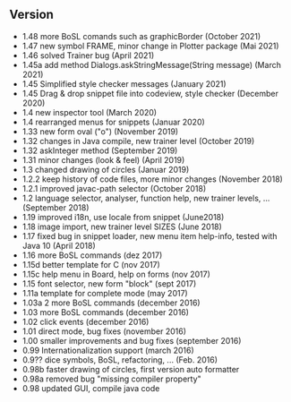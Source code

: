 ## Version 

- 1.48 more BoSL comands such as graphicBorder  (October 2021)
- 1.47 new symbol FRAME, minor change in Plotter package  (Mai 2021)
- 1.46 solved Trainer bug  (April 2021)
- 1.45a add method Dialogs.askStringMessage(String message)  (March 2021)
- 1.45 Simplified style checker messages (January 2021)
- 1.45 Drag & drop snippet file into codeview, style checker (December 2020)
- 1.4 new inspector tool (March 2020)
- 1.4 rearranged menus for snippets (Januar 2020)
- 1.33 new form oval ("o") (November 2019)
- 1.32 changes in Java compile, new trainer level (October 2019)
- 1.32 askInteger method (September 2019)
- 1.31 minor changes (look & feel) (April 2019)
- 1.3 changed drawing of circles (Januar 2019)
- 1.2.2 keep history of code files, more minor changes (November 2018)
- 1.2.1 improved javac-path selector (October 2018)
- 1.2 language selector, analyser, function help, new trainer levels, ... (September 2018)
- 1.19 improved i18n, use locale from snippet (June2018)   
- 1.18 image import, new trainer level SIZES (June 2018) 
- 1.17 fixed bug in snippet loader, new menu item help-info, tested with Java 10 (April 2018) 
- 1.16 more BoSL commands (dez 2017) 
- 1.15d better template for C (nov 2017)
- 1.15c help menu in Board, help on forms (nov 2017)
- 1.15  font selector, new form "block" (sept 2017)
- 1.11a template for complete mode (may 2017)
- 1.03a 2 more BoSL commands (december 2016)
- 1.03 more BoSL commands (december 2016)
- 1.02 click events (december 2016)
- 1.01 direct mode, bug fixes (november 2016)
- 1.00 smaller improvements and bug fixes (september 2016)
- 0.99 Internationalization support (march 2016)
- 0.9?? dice symbols, BoSL, refactoring, ... (Feb. 2016)
- 0.98b  faster drawing of circles, first version auto formatter
- 0.98a  removed bug "missing compiler property"
- 0.98   updated GUI, compile java code 
